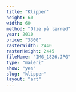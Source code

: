 ```yaml
---
title: "Klipper"
height: 60
width: 60
method: "Olie på lærred"
year: 2010
price: "3300"
rasterWidth: 2440
rasterHeight: 2445
fileName: "IMG_1826.JPG"
type: "maleri"
show: "yes"
slug: "klipper"
layout: "art"
---
```

